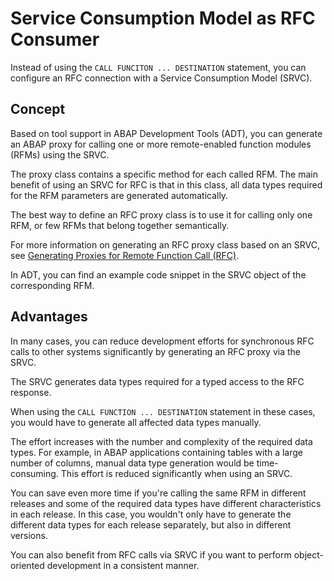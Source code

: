 <!-- loioa69e99c457a54ff881adcff843eea950 -->

# Service Consumption Model as RFC Consumer

Instead of using the `CALL FUNCITON ... DESTINATION` statement, you can configure an RFC connection with a Service Consumption Model \(SRVC\).



<a name="loioa69e99c457a54ff881adcff843eea950__section_byf_hlz_qsb"/>

## Concept

Based on tool support in ABAP Development Tools \(ADT\), you can generate an ABAP proxy for calling one or more remote-enabled function modules \(RFMs\) using the SRVC.

The proxy class contains a specific method for each called RFM. The main benefit of using an SRVC for RFC is that in this class, all data types required for the RFM parameters are generated automatically.

The best way to define an RFC proxy class is to use it for calling only one RFM, or few RFMs that belong together semantically.

For more information on generating an RFC proxy class based on an SRVC, see [Generating Proxies for Remote Function Call \(RFC\)](https://help.sap.com/viewer/5371047f1273405bb46725a417f95433/Cloud/en-US/32812d950d3848359ce391dae477f201.html).

In ADT, you can find an example code snippet in the SRVC object of the corresponding RFM.



<a name="loioa69e99c457a54ff881adcff843eea950__section_mlp_xlz_qsb"/>

## Advantages

In many cases, you can reduce development efforts for synchronous RFC calls to other systems significantly by generating an RFC proxy via the SRVC.

The SRVC generates data types required for a typed access to the RFC response.

When using the `CALL FUNCTION ... DESTINATION` statement in these cases, you would have to generate all affected data types manually.

The effort increases with the number and complexity of the required data types. For example, in ABAP applications containing tables with a large number of columns, manual data type generation would be time-consuming. This effort is reduced significantly when using an SRVC.

You can save even more time if you're calling the same RFM in different releases and some of the required data types have different characteristics in each release. In this case, you wouldn't only have to generate the different data types for each release separately, but also in different versions.

You can also benefit from RFC calls via SRVC if you want to perform object-oriented development in a consistent manner.

